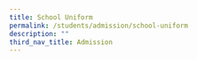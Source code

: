 ```yaml
---
title: School Uniform
permalink: /students/admission/school-uniform
description: ""
third_nav_title: Admission
---
```

